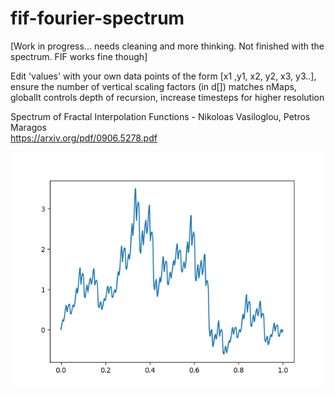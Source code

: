 # fif-fourier-spectrum
[Work in progress... needs cleaning and more thinking. Not finished with the spectrum. FIF works fine though]  
  
Edit 'values' with your own data points of the form [x1 ,y1, x2, y2, x3, y3..], ensure the number of vertical scaling factors   (in d[]) matches nMaps, globalIt controls depth of recursion, increase timesteps for higher resolution  

Spectrum of Fractal Interpolation Functions - Nikoloas Vasiloglou, Petros Maragos  
https://arxiv.org/pdf/0906.5278.pdf

![alt text](https://github.com/johnwinston/fif-fourier-spectrum/blob/master/fif%20pic.png)
